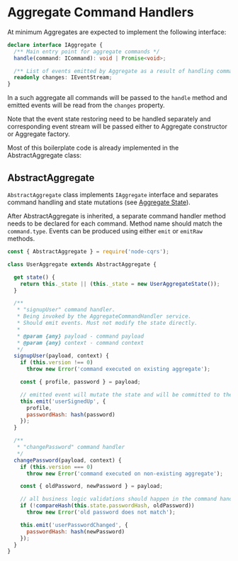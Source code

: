 # Aggregate Command Handlers

At minimum Aggregates are expected to implement the following interface:

```ts
declare interface IAggregate {
  /** Main entry point for aggregate commands */
  handle(command: ICommand): void | Promise<void>;

  /** List of events emitted by Aggregate as a result of handling command(s) */
  readonly changes: IEventStream;
}
```

In a such aggregate all commands will be passed to the `handle` method and emitted events will be read from the `changes` property.

Note that the event state restoring need to be handled separately and corresponding event stream will be passed either to Aggregate constructor or Aggregate factory. 

Most of this boilerplate code is already implemented in the AbstractAggregate class:

## AbstractAggregate

`AbstractAggregate` class implements `IAggregate` interface and separates command handling and state mutations (see [Aggregate State](./State.md)).

After AbstractAggregate is inherited, a separate command handler method needs to be declared for each command. Method name should match the `command.type`. Events can be produced using either `emit` or `emitRaw` methods.


```js
const { AbstractAggregate } = require('node-cqrs');

class UserAggregate extends AbstractAggregate {

  get state() {
    return this._state || (this._state = new UserAggregateState());
  }

  /**
   * "signupUser" command handler.
   * Being invoked by the AggregateCommandHandler service.
   * Should emit events. Must not modify the state directly.
   * 
   * @param {any} payload - command payload
   * @param {any} context - command context
   */
  signupUser(payload, context) {
    if (this.version !== 0) 
      throw new Error('command executed on existing aggregate');

    const { profile, password } = payload;

    // emitted event will mutate the state and will be committed to the EventStore
    this.emit('userSignedUp', { 
      profile, 
      passwordHash: hash(password)
    });
  }

  /**
   * "changePassword" command handler
   */
  changePassword(payload, context) {
    if (this.version === 0)
      throw new Error('command executed on non-existing aggregate');

    const { oldPassword, newPassword } = payload;

    // all business logic validations should happen in the command handlers
    if (!compareHash(this.state.passwordHash, oldPassword))
      throw new Error('old password does not match');

    this.emit('userPasswordChanged', {
      passwordHash: hash(newPassword)
    });
  }
}
```
